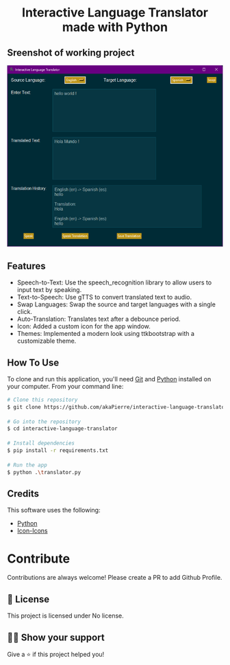 <h1 align="center">Interactive Language Translator made with Python</h1>

## Sreenshot of working project

<img src="https://raw.githubusercontent.com/akaPierre/interactive-language-translator/refs/heads/main/screenshot-interactive-language-translator.png" alt="Interactive Language Translator" />

## Features

* Speech-to-Text: Use the speech_recognition library to allow users to input text by speaking.
* Text-to-Speech: Use gTTS to convert translated text to audio.
* Swap Languages: Swap the source and target languages with a single click.
* Auto-Translation: Translates text after a debounce period.
* Icon: Added a custom icon for the app window.
* Themes: Implemented a modern look using ttkbootstrap with a customizable theme.

## How To Use

To clone and run this application, you'll need [Git](https://git-scm.com) and [Python](https://www.python.org/downloads/) installed on your computer. From your command line:

```bash
# Clone this repository
$ git clone https://github.com/akaPierre/interactive-language-translator

# Go into the repository
$ cd interactive-language-translator

# Install dependencies
$ pip install -r requirements.txt

# Run the app
$ python .\translator.py
```

## Credits

This software uses the following:

- [Python](https://www.python.org/downloads/)
- [Icon-Icons](https://icon-icons.com/)

# Contribute

Contributions are always welcome! Please create a PR to add Github Profile.

## :pencil: License

This project is licensed under No license.

## :man_astronaut: Show your support

Give a ⭐️ if this project helped you!